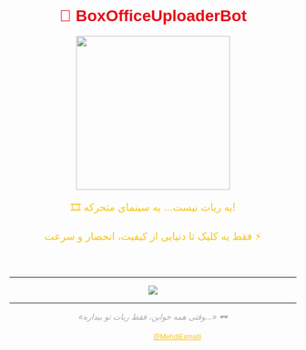 <h1 align="center" style="color:#e50914;font-family:sans-serif;">🍿 BoxOfficeUploaderBot</h1>

<p align="center">
  <img src="https://media.giphy.com/media/3o6Mb43rC2l4P2N7As/giphy.gif" width="270"/>
</p>

<p align="center" style="color:#f5c518;font-size:18px;">
  🎞️ یه ربات نیست... یه سینمای متحرکه!<br><br>
  فقط یه کلیک تا دنیایی از کیفیت، انحصار و سرعت ⚡
</p>

<p align="center" style="color:#ffffff;font-size:16px;">
  بدون دردسر. بدون پیچیدگی. فقط لذت.
</p>

---

<p align="center">
  <a href="https://t.me/YourBotUsername?start=start123">
    <img src="https://img.shields.io/badge/🎬 شروع کن با ربات-000000?style=for-the-badge&logo=telegram&logoColor=white" />
  </a>
</p>

---

<p align="center" style="color:#aaa;font-style:italic;">
  «وقتی همه خوابن، فقط ربات تو بیداره...» 🕶️
</p>

<p align="center">
  <sub style="color:#fff;">Built with ❤️ by <a href="https://t.me/YourTelegramUsername" style="color:#f5c518;">@MehdiEsmaili</a></sub>
</p>
